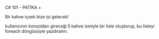 C# 101 - PATİKA + 

Bir kahve içsek bize iyi gelecek!

kullanıcının konsoldan gireceği 5 kahve ismiyle bir liste oluşturup, bu listeyi foreach döngüsüyle yazdıralım.
